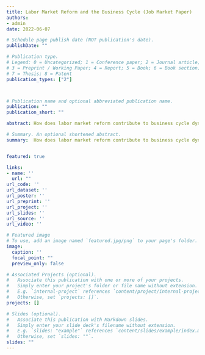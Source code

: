 ```yaml
---
title: Labor Market Reform and the Business Cycle (Job Market Paper)
authors:
- admin
date: 2022-06-07

# Schedule page publish date (NOT publication's date).
publishDate: ""

# Publication type.
# Legend: 0 = Uncategorized; 1 = Conference paper; 2 = Journal article;
# 3 = Preprint / Working Paper; 4 = Report; 5 = Book; 6 = Book section;
# 7 = Thesis; 8 = Patent
publication_types: ["2"]



# Publication name and optional abbreviated publication name.
publication: ""
publication_short: ""

abstract: How does labor market reform contribute to business cycle dynamics? I develop a real business cycle model in which labor market reform affects economic activity by improving employment matching efficiency and reducing vacancy posting costs. I then use shocks to a labor market freedom index (LMFI) to proxy for labor market reform in the United States and calibrate the model under different shock transmission channels to test the empirical relevance of these mechanisms. The impulse response shows that the positive net effect of the LMFI shock on vacancy rate from the structural model with both channels closely fits U.S. data in the VAR model. On the other hand, using OECD data, vacancy rate impulse response shows that the panel VAR analysis supports the vacancy posting cost channel of shock transmission identified in the structural model.

# Summary. An optional shortened abstract.
summary:  How does labor market reform contribute to business cycle dynamics? I develop a real business cycle model in which labor market reform affects economic activity by improving employment matching efficiency and reducing vacancy posting costs. I then use shocks to a labor market freedom index (LMFI) to proxy for labor market reform in the United States and calibrate the model under different shock transmission channels to test the empirical relevance of these mechanisms. The impulse response shows that the positive net effect of the LMFI shock on vacancy rate from the structural model with both channels closely fits U.S. data in the VAR model. On the other hand, using OECD data, vacancy rate impulse response shows that the panel VAR analysis supports the vacancy posting cost channel of shock transmission identified in the structural model.


featured: true

links:
- name: ''
  url: ""
url_code: ''
url_dataset: ''
url_poster: ''
url_preprint: ''
url_project: ''
url_slides: ''
url_source: ''
url_video: ''

# Featured image
# To use, add an image named `featured.jpg/png` to your page's folder. 
image:
  caption: ''
  focal_point: ""
  preview_only: false

# Associated Projects (optional).
#   Associate this publication with one or more of your projects.
#   Simply enter your project's folder or file name without extension.
#   E.g. `internal-project` references `content/project/internal-project/index.md`.
#   Otherwise, set `projects: []`.
projects: []

# Slides (optional).
#   Associate this publication with Markdown slides.
#   Simply enter your slide deck's filename without extension.
#   E.g. `slides: "example"` references `content/slides/example/index.md`.
#   Otherwise, set `slides: ""`.
slides: ""
---
```

